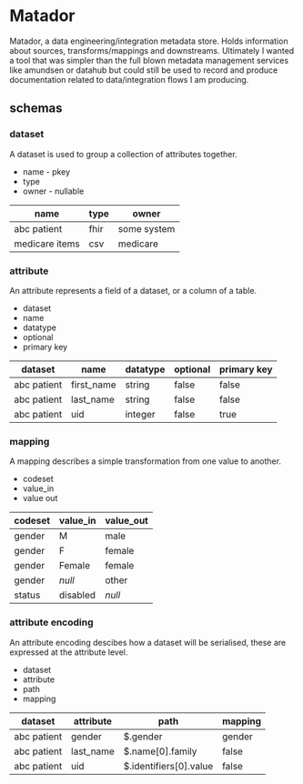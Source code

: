 # Matador

Matador, a data engineering/integration metadata store.
Holds information about sources, transforms/mappings and downstreams.
Ultimately I wanted a tool that was simpler than the full blown metadata management services like amundsen or datahub but could still be used to record and produce documentation related to data/integration flows I am producing.

## schemas

### dataset

A dataset is used to group a collection of attributes together.

* name - pkey
* type
* owner - nullable

| name           | type | owner       |
|----------------|------|-------------|
| abc patient    | fhir | some system |
| medicare items | csv  | medicare    |

### attribute

An attribute represents a field of a dataset, or a column of a table.

* dataset
* name
* datatype
* optional
* primary key

| dataset     | name       | datatype | optional | primary key |
|-------------|------------|----------|----------|-------------|
| abc patient | first_name | string   | false    | false       |
| abc patient | last_name  | string   | false    | false       |
| abc patient | uid        | integer  | false    | true        |

### mapping

A mapping describes a simple transformation from one value to another.

* codeset
* value_in
* value out

| codeset | value_in | value_out |
|---------|----------|-----------|
| gender  | M        | male      |
| gender  | F        | female    |
| gender  | Female   | female    |
| gender  | *null*   | other     |
| status  | disabled | *null*    |

### attribute encoding

An attribute encoding descibes how a dataset will be serialised, these are expressed at the attribute level.

* dataset
* attribute
* path
* mapping

| dataset     | attribute  | path                    | mapping  |
|-------------|------------|-------------------------|----------|
| abc patient | gender     | $.gender                | gender   |
| abc patient | last_name  | $.name[0].family        | false    |
| abc patient | uid        | $.identifiers[0].value  | false    |
